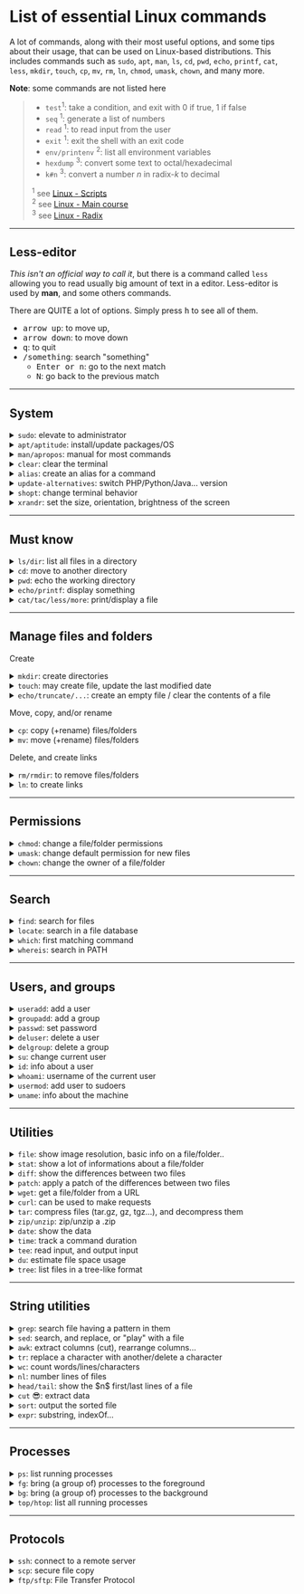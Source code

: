 # List of essential Linux commands

A lot of commands, along with their most useful options, and some tips about their usage, that can be used on Linux-based distributions. This includes commands such as `sudo`, `apt`, `man`, `ls`, `cd`, `pwd`, `echo`, `printf`, `cat`, `less`, `mkdir`, `touch`, `cp`, `mv`, `rm`, `ln`, `chmod`, `umask`, `chown`, and many more.

**Note**: some commands are not listed here

<blockquote>
<div class="row row-cols-md-2"><div>

* `test`<sup>1</sup>: take a condition, and exit with 0 if true, 1 if false
* `seq` <sup>1</sup>: generate a list of numbers
* `read` <sup>1</sup>: to read input from the user
* `exit` <sup>1</sup>: exit the shell with an exit code
* `env/printenv` <sup>2</sup>: list all environment variables
* `hexdump` <sup>3</sup>: convert some text to octal/hexadecimal
* `k#n` <sup>3</sup>: convert a number $n$ in radix-$k$ to decimal
</div><div class="small">

<sup>1</sup> see [Linux - Scripts](../scripts/index.md)<br>
<sup>2</sup> see [Linux - Main course](../knowledge/index.md) <br>
<sup>3</sup> see [Linux - Radix](../radix/index.md)
</div></div>
</blockquote>

<hr class="sr">

## Less-editor

<div class="row row-cols-md-2"><div class="align-self-center">

*This isn't an official way to call it*, but there is a command called `less` allowing you to read usually big amount of text in a editor. Less-editor is used by **man**, and some others commands.

There are QUITE a lot of options. Simply press <kbd>h</kbd> to see all of them.
</div><div>

* <kbd>arrow up</kbd>: to move up,
* <kbd>arrow down</kbd>: to move down
* <kbd>q</kbd>: to quit
* <kbd>/something</kbd>: search "something"
  * <kbd>Enter or n</kbd>: go to the next match
  * <kbd>N</kbd>: go back to the previous match
</div></div>

<hr class="sl">

## System

<details class="details-e mt-4">
<summary><code>sudo</code>: elevate to administrator</summary>
<div class="row row-cols-md-2"><div>

Execute a command `<command>` as root.

```bash
$ sudo <command>
# ex: ls /
$ sudo ls /
```
</div><div>

Elevate the shell. In an elevated shell, there is no need to add `sudo` before each command.

```bash
$ sudo -s
```
</div></div>
</details>

<details class="details-e">
<summary><code>apt/aptitude</code>: install/update packages/OS</summary>
<div class="row row-cols-md-2"><div>

`apt` is the default package manager on many well-known Linux-based distributions such as Ubuntu/Debian.

```bash
# operations on the package "aptitude"
sudo apt install aptitude
sudo apt update aptitude
sudo apt upgrade aptitude
sudo apt remove aptitude
sudo apt auto-remove
# update OS
sudo apt dist-upgrade
```
</div><div>

When installing packages, you are prompted `Do you want to continue? [Y/n]` (you need to enter `Y`). You can skip this, using `-y`.

```bash
sudo apt install -y aptitude
```

`aptitude`, which needs to be installed, is doing the same as `apt`, but there is a graphical interface included.

```bash
sudo aptitude # press 'q' to quit
sudo aptitude install nano
```
</div></div>
</details>

<details class="details-e">
<summary><code>man/apropos</code>: manual for most commands</summary>
<div class="row row-cols-md-2"><div>

**Note**: man may have to be installed.

```bash
$ man man
```
</div><div>

Entries in the manual are split into sections. To access a command in a specific section, simply add the section number before the command.

```bash
$ man 1 man
```

You can use `apropos` to search in which section a command is.

```bash
$ apropos fopen
fopen (3)            - stream open functions
fopencookie (3)      - opening a custom stream
$ man 3 fopen
```
</div></div>
</details>

<div class="row row-cols-md-3"><div>
<details class="details-e">
<summary><code>clear</code>: clear the terminal</summary>

```bash
$ clear
```

You may use the shortcut <kbd>CTRL+L</kbd>.

</details>
</div><div>
<details class="details-e">
<summary><code>alias</code>: create an alias for a command</summary>

If you want `ls` to always use `-la`:
```bash
$ alias la='ls -la'
$ la
# same as ls -la
```

You can see every alias created using:

```bash
$ alias
```

**Note**: aliases aren't permanent. Add them in your `.bashrc`.
</details>
</div><div>
<details class="details-e">
<summary><code>update-alternatives</code>: switch PHP/Python/Java... version</summary>

**Note**: it's only available on debian-based distributions, from what I read.

```bash
$ sudo update-alternatives --config php
```

> c++, cc, nc, php, java...
</details>
</div></div>

<div class="row row-cols-md-2"><div>
<details class="details-e">
<summary><code>shopt</code>: change terminal behavior</summary>

Enable an option (ex: nullglob)

```bash
$ shopt -ps nullglob
```

Disable an option (ex: nullglob)

```bash
$ shopt -pu nullglob
```

> By default, if a pattern returns nothing, some commands fails. This option will make any pattern without results return an empty "null" string.

</details>
</div><div>
<details class="details-e">
<summary><code>xrandr</code>: set the size, orientation, brightness of the screen</summary>

Set the brightness to "0.5"

```bash
$ xrandr --output DP-2 --brightness 0.5
```
</details>
</div></div>

<hr class="sr">

## Must know

<details class="details-e mt-4">
<summary><code>ls/dir</code>: list all files in a directory</summary>
<div class="row row-cols-md-2"><div>

**Note**: `dir` is working exactly like `ls`, we are using the shorter one.

List all files in the given directory. If none, work on the current directory. If a file is given, show information about the file.

* `-l` : show a lof of information (l=long)
* `-a`: show hidden files
* `-R`: recursive
* `-p`: add a trailing "/" to repositories

```bash
$ ls
$ ls . # same as "ls"
$ ls folder
$ ls *.txt # show every .txt
```

</div><div>

```bash
$ ls -l file # info on file
$ ls -la folder # info + hidden
```

* `-A`: hide ".", and ".."
* `-s`: show size
* `--format="format"`: use a custom format
* `--hide="pattern"`: hide files matching "pattern"
* `-S`: sort by size
* `-t`: sort by last modified date
* `-u`: sort by last access date
</div></div>
</details>

<div class="row row-cols-md-2"><div>
<details class="details-e">
<summary><code>cd</code>: move to another directory</summary>

```bash
$ cd folder
$ cd ~
$ cd # same as cd ~
```

You may go back to the previous folder because using `cd`

```bash
$ cd -
```
</details>
</div><div>
<details class="details-e">
<summary><code>pwd</code>: echo the working directory</summary>

```bash
$ pwd
/home/listro
```
</details>
</div></div>

<div class="row row-cols-md-2"><div>
<details class="details-e">
<summary><code>echo/printf</code>: display something</summary>

```bash
$ echo Hello, World
$ echo "Hello, World"
```

To remove the newline, use `-n`:

```bash
$ echo -n "Hello, World"
```

You can also use `printf "format" arguments`:

```bash
printf "%s\n" "Hello, World"
```
</details>
</div><div></div>

</div>

<details class="details-e">
<summary><code>cat/tac/less/more</code>: print/display a file</summary>
<div class="row row-cols-md-2"><div>

`cat` is the most used command to see the content of a file, while `less` is also quite used for big files, as we can scroll up/down. `more` is an in-between, working like `cat` for small files, and a bit like `less` for big files.

```bash
$ cat file
$ more file # use up/down, and q
$ less file # use up/down, and q
```

But, `cat` is originally a command mean to concatenate files/input, and output the result.

```bash
$ cat f0 f1
f0
f1 Line 1
f1 Line 2
```
</div><div>

The command `tac` is doing the same, but each file is reversed.

```bash
$ cat f0 f1
f0
f1 Line 1
f1 Line 2
$ tac f0 f1
f0
f1 Line 2
f1 Line 1
```

`cat` may be used on some input

```bash
$ cat
$ cat -
$ cat f0 f1 - > ok
```
</div></div>
</details>

<hr class="sl">

## Manage files and folders

Create

<div class="row row-cols-md-2"><div>
<details class="details-e">
<summary><code>mkdir</code>: create directories</summary>

```bash
$ mkdir folder
```

Create every non-existing folder in a path

```bash
$ mkdir -p folder0/folder1/folder2
```
</details>
</div><div>
<details class="details-e">
<summary><code>touch</code>: may create file, update the last modified date</summary>

Create a file if needed, otherwise, update the last modified date. **It is important to note that this command is not clearing the contents of the existing file if any**.

```bash
$ touch a_file
```
</details>
</div></div>

<details class="details-e">
<summary><code>echo/truncate/...</code>: create an empty file / clear the contents of a file</summary>
<div class="row row-cols-md-2"><div>

You can create a file using echo, with a redirection

```bash
$ echo -n "" > file
$ echo -n > file # some are allowing this syntax
```

But, the syntax above may be shortened quite a bit

```bash
# Not working everywhere, but quite well-known
$ > file
# Should work everywhere
$ :> file
```
</div><div>

Another wordy way is using `cp`

```bash
$ cp /dev/null file
```

Or, using `truncate`

```bash
$ truncate -s 0 file
```
</div></div>
</details>

Move, copy, and/or rename

<div class="row row-cols-md-2"><div>
<details class="details-e">
<summary><code>cp</code>: copy (+rename) files/folders</summary>

`cp` is taking a list of folders/files to copy, and a destination

```bash
$ cp toto ./all_toto/
$ cp toto1 toto_2 ./all_toto/
```

To rename something

```bash
$ cp toto toto0
```

To copy a **folder**, along with its content

```bash
$ cp -r all_toto/ all_toto_copy
```
</details>
</div><div>
<details class="details-e">
<summary><code>mv</code>: move (+rename) files/folders</summary>

`mv` is taking a list of folders/files to move, and a destination

```bash
$ mv toto ./all_toto/
$ mv toto -t ./all_toto/ # same
$ mv toto1 toto_2 ./all_toto/
```

To rename something

```bash
$ mv toto toto0
```
</details>
</div></div>

Delete, and create links

<div class="row row-cols-md-2"><div>
<details class="details-e">
<summary><code>rm/rmdir</code>: to remove files/folders</summary>

`rm` is taking a list of files to remove.

```bash
$ rm file
$ rm file0 file1
```

`rm` by default is asking you a confirmation.

```bash
$ rm -f file # do not ask (f=force)
$ rm -i file # ask
```

To delete a folder <small>(there is also `rmdir`, but it's garbage 😒)</small>

```bash
$ rm -r folder # -R is doing the same
$ rm -rf folder # usual f + r
```
</details>
</div><div>
<details class="details-e">
<summary><code>ln</code>: to create links</summary>

To create a symbolic link

```bash
$ ln -s target_of_the_sl dest_of_the_generated_sl
```
</details>
</div></div>

<hr class="sr">

## Permissions

<details class="details-e mt-4">
<summary><code>chmod</code>: change a file/folder permissions</summary>

<div class="row row-cols-md-2"><div>

Use <kbd>+</kbd> to grant perms..

```bash
$ chmod u+x target
$ chmod g+rw target
$ chmod ug+r target
$ chmod g+x,o+rx target
```

If there is nothing before "+", Grant to <kbd>a</kbd> (alias of <kbd>ugo</kbd>)

```bash
$ chmod +x target
$ chmod a+x target # same
$ chmod ugo+x target # same
```
</div><div>

Use <kbd>-</kbd> instead of <kbd>+</kbd> to revoke permissions.

```bash
$ chmod -x target
$ chmod u-x target
$ chmod ug-rw target
```

Grant "perms" using the shortcut number.

```bash
# u=rwx, g=rx, o=x
$ chmod 751 target
# u=rwx, g=, o=
$ chmod 700 target
```

</div></div>
</details>

<div class="row row-cols-md-2"><div>
<details class="details-e">
<summary><code>umask</code>: change default permission for new files</summary>

A call to `umask` return the **missing** permissions with a leading `0`.

```bash
$ umask
0026 # meaning 751 by default
$ umask -s
u=rwx,g=rx,o=r
$ umask 0026
$ umask u=rwx,g=rx,o=r
```

</details>
</div><div>

<details class="details-e">
<summary><code>chown</code>: change the owner of a file/folder</summary>

```bash
$ ls -l toto.txt
-rw-r-xr-x 1 n1 n [...] toto.txt 
$ chown n2 toto.txt
-rw-r-xr-x 1 n2 n [...] toto.txt
$ chown n2:m toto.txt
-rw-r-xr-x 1 n2 m [...] toto.txt
```

You may use `-R` (recursive), and `-h` (do not deference symbolic links).
</details>
</div></div>

<hr class="sl">

## Search

<details class="details-e mt-4">
<summary><code>find</code>: search for files</summary>
<div class="row row-cols-md-2"><div>

The starting point is `find folder`, which explores recursively, and lists every file inside `folder`. You may

* Apply filters
  * `-type`: f=files only, d=folders only 
  * `-empty`: empty only
  * `-name "pattern"`: files' names matching "pattern"
* Execute an action on each result
  * `-exec ... \;`: `{}` is the current file on which you may perform an action. `...` is some placeholder for your code that will use `{}`.
  * `-execdir ... {} \;`: same as `-exec`, but each command is executed in the folder of `{}`, and not in the folder where the `find` was executed.
* Use other options
  * `-quit`: exit when one result is found
  * `-printf`: change output
  * `-mindepth value`: minimum depth (default=0)
  * `-maxdepth value`: maximum depth (depth=none)

<details class="details-e">
<summary>Not frequently used options</summary>

* `-mtime n`: changed in the last `n*24` hours
* `-amin n`: accessed in the last `n` minutes
* `-cmin n`: not changed in the last `n` minutes
* `-newer file`: modified after `file`
* `-size vu`: `v` is the value, `u` is the unit (ex: `4c` for 4 bytes)
* `-perms 0744`: files matching the given perms
* `-user username`: files belonging to username
* `-group group_name`: files belonging to the group "group_name"

find a file with a modified (`mt`, accessed is `at`) date of 2020-09-12. We are using ranges, but you may include only one of them.

```bash
$ find / -newermt 2020-09-11 ! -newermt 2020-09-13
```

</details>
</div><div>

Find every file named "ocaml" <small>(see the latest example to fix "errors")</small>

```bash
$ find / -name "ocaml" -type f
```

Find every folder called `bin` <small>(see the latest example to fix "errors")</small>

```bash
$ find / -name "bin" -type d
```

Execute the command `file` on every file called `hello_world` in the current directory.

```bash
$ find . -name "hello_world" -type f -maxdepth 1 -exec file '{}' \;
```

Get rid of errors when using find as find is trying to read directories without having sufficient permissions.

```bash
$ find / -name "bin" 2> /dev/null
```
</div></div>
</details>

<div class="row row-cols-md-3"><div>
<details class="details-e">
<summary><code>locate</code>: search in a file database</summary>

The local database must be updated manually `sudo updatedb`.

```bash
$ locate find
```
</details>
</div><div>

<details class="details-e">
<summary><code>which</code>: first matching command</summary>

```bash
$ which find
/usr/bin/find
```
</details>
</div><div>

<details class="details-e">
<summary><code>whereis</code>: search in PATH</summary>

```bash
$ whereis ls
ls: /bin/ls /usr/share/man/man1/ls.1.gz
```
</details>
</div></div>

<hr class="sr">

## Users, and groups

<div class="row row-cols-md-3 mt-4"><div>
<details class="details-e">
<summary><code>useradd</code>: add a user</summary>

```bash
$ useradd username
# -m = create home
$ useradd username -g usergroup -b custom/path/to/home -m
```
</details>
</div><div>

<details class="details-e">
<summary><code>groupadd</code>: add a group</summary>

```bash
$ groupadd group_name
```
</details>
</div><div>

<details class="details-e">
<summary><code>passwd</code>: set password</summary>

Change the password of the current user.

```bash
$ passwd
```
</details>
</div></div>

<div class="row row-cols-md-3"><div>
<details class="details-e">
<summary><code>deluser</code>: delete a user</summary>

```bash
$ deluser username
```
</details>
</div><div>

<details class="details-e">
<summary><code>delgroup</code>: delete a group</summary>

```bash
$ delgroup group_name
```
</details>
</div><div>

<details class="details-e">
<summary><code>su</code>: change current user</summary>

```bash
$ su root
$ su -l root # perform a login, move to root's home...
```

If you want to login as some other user, meaning moving to their home... Then use

```bash
$ su -l root
```
</details>
</div></div>

<div class="row row-cols-md-3"><div>
<details class="details-e">
<summary><code>id</code>: info about a user</summary>

```bash
$ id # current user
$ id username # some user
```
</details>
</div><div>

<details class="details-e">
<summary><code>whoami</code>: username of the current user</summary>

```bash
$ whoami
```
</details>
</div><div>

<details class="details-e">
<summary><code>usermod</code>: add user to sudoers</summary>

```bash
$ sudo usermod -a -G sudo username
```
</details>
</div></div>

<div class="row row-cols-md-3"><div>
<details class="details-e">
<summary><code>uname</code>: info about the machine</summary>

```bash
$ uname # show OS name
$ uname -s # same
$ uname -rv # kernel
$ uname -m # architecture (x64, x86...)
$ uname -a # all
```
</details>
</div></div>

<hr class="sl">

## Utilities

<div class="row row-cols-md-2 mt-4"><div>
<details class="details-e">
<summary><code>file</code>: show image resolution, basic info on a file/folder..</summary>

```bash
$ file folder
folder: directory
$ file image.jpg
image.jpg: JPEG image data, JFIF standard 1.01, resolution (DPI), density 72x72, segment length 16, comment: "CREATOR: gd-jpeg v1.0 (using IJG JPEG v90), quality = 90", baseline, precision 8, 1080x1350, components 3
```
</details>
</div><div>
<details class="details-e">
<summary><code>stat</code>: show a lot of informations about a file/folder</summary>

```bash
$ stat folder
$ stat file
$ stat toto -c "Size: %s -- Name: %n -- Perms: %a / %A -- type: %F"
Size: 4096 -- Name: toto -- Perms: 755 / drwxr-xr-x -- type: directory
```
</details>
</div></div>


<div class="row row-cols-md-2"><div>
<details class="details-e">
<summary><code>diff</code>: show the differences between two files</summary>

```bash
$ diff f0 f1 -q
Files f0 and f1 differ
$ diff f0 f1
# one-bellow-the-other diff
$ diff f0 f1 -y
# side-by-side diff
```
</details>
</div><div>
<details class="details-e">
<summary><code>patch</code>: apply a patch of the differences between two files</summary>

Generate a patch

```bash
$ diff f0 f1 -u
# ...
$ diff f0 f1 -u > f0.patch 
```

Then, you can use `patch` to apply the differences with `f1` to `f0`.

```bash
$ patch < f0.patch
```

</details>
</div></div>

<div class="row row-cols-md-2"><div>
<details class="details-e">
<summary><code>wget</code>: get a file/folder from a URL</summary>

```bash
$ wget https://path/to/file
$ wget -d https://path/to/folder/
```
</details>
</div><div>
<details class="details-e">
<summary><code>curl</code>: can be used to make requests</summary>

**Note**: you may have to install it.

* GET

```bash
$ curl https://example.com
$ curl --request GET https://example.com
$ curl -X GET https://example.com
```

* Request headers

```bash
$ curl -I https://example.com
```
</details>
</div></div>

<details class="details-e">
<summary><code>tar</code>: compress files (tar.gz, gz, tgz...), and decompress them</summary>
<div class="row row-cols-md-2"><div>

Compress <small>(`c`=create, `v`=verbose, `z`=compress, `f`=archive name)</small>

```bash
$ tar -cvzf archive_name.tar.gz file0 file1 # ...
```
</div><div>

Decompress <small>(`x`=decompress, `v`=verbose, `f`=archive name)</small>

```bash
$ tar -xvf archive_name.tar.gz
```
</div></div>
</details>

<div class="row row-cols-md-3"><div>
<details class="details-e">
<summary><code>zip/unzip</code>: zip/unzip a .zip</summary>

```bash
$ zip toto.zip f0 f1 f2
$ unzip toto.zip
```

View the contents of a zip

```bash
$ zipinfo toto.zip
$ unzip -l toto.zip
```
</details>
</div><div>
<details class="details-e">
<summary><code>date</code>: show the data</summary>

```bash
$ date
Mon 12 Oct 2020 08:32:11 PM EDT
```
</details>
</div><div>
<details class="details-e">
<summary><code>time</code>: track a command duration</summary>

```bash
$ time sleep 5
real    0m5.002s
user    0m0.001s
sys     0m0.000s
```
</details>
</div></div>

<div class="row row-cols-md-3"><div>
<details class="details-e">
<summary><code>tee</code>: read input, and output input</summary>

It's most likely more proper to use this than `cat` to output the content of a file.

```bash
$ tee < file
```

But the useful usage of tee is taking one input, and sending the output to many destinations.

```bash
$ tee output1 output2 < file
# also show content of file here
$ tee output1 output2
Hello # CTRL-D
Hello
```

</details>
</div><div>
<details class="details-e">
<summary><code>du</code>: estimate file space usage</summary>

* `s` is for summarize (one result per argument)
* `h` is for human-readable (add units...)

```bash
$  du -sh folder
8.0K folder
```
</details>
</div><div>
<details class="details-e">
<summary><code>tree</code>:  list files in a tree-like format</summary>

```bash
$ tree .
```
</details>
</div></div>

<hr class="sr">

## String utilities

<details class="details-e mt-4">
<summary><code>grep</code>: search file having a pattern in them</summary>
<div class="row row-cols-md-2"><div>

List files having 'toto' in them

```bash
$ grep "toto" *
$ grep --color "toto" * # highlight match
```

Best options

* `-r` recursive <small>(`-R` to follow links too)</small>
* `-i` Ignore case
* `-v` Inverse pattern
* `-c`: number of match per file
* `n`: add line number before each match
* `-o` Show only the matched part
* `-H` Show only the matched part
* `-w` words-only <small>("XxtotoxX" won't match "toto")</small>
</div><div>

Less frequently used

* `-L`: stop when match found, show files without matches
* `-l`: stop when match found, show file with matches
* `-q`: no output, use the exit code to indicate if a match was found (0), or not (1).

By default, if you are using `?`, `(`, or any character that are only used in regex won't be interpreted (`?` won't be considered as "optional"). You have two choices, using `-E` (extended), or escaping them

```bash
$ grep "opt?" *
# match "opt?"
$ grep "opt\?" *
# match "op" with "t" optional
$ grep -E "opt?" *
# match "op" with "t" optional
```
</div></div>
</details>

<details class="details-e">
<summary><code>sed</code>: search, and replace, or "play" with a file</summary>
<div class="row row-cols-md-2"><div>

One of the use of "sed" is generating an output of a file after applying a modification. **sed do not change the content of the file**, use a redirection if that's what you want.

The syntax is `sed '<number><letter><args>' <file>`.

* `i`: add a line with "XXX" before (`i`) every line
* `a`: add a line with "XXX" after (`a`) every line
* `p`: duplicate every line
* `d`: delete every line
* `c`: replace every line with "XXX"
* `e`: execute the command before every line <small>(you may add parenthesis to make things cleaner)</small>

```bash
$ sed 'iXXX' file
$ sed 'cXXX' file
$ sed 'aXXX' file
$ sed 'p' file
$ sed 'e(echo hello)' file
```

Instead of applying a command to every line, you can pick some lines

```bash
$ sed '1iXXX' file # line 1
$ sed '1,3iXXX' file # line 1 to 3
$ sed '$iXXX' file # last line
$ sed '1p' file # duplicate first
$ sed '1d' file # delete first
# ...
```
</div><div>

The most well-known use case of `sed` is to replace something with something else.

The syntax is `sed 's/pattern/replaced_with/option`.

* `pattern`: refer to regex for write a pattern
* `option`:
  * `none`: first match of each line
  * `g`: every match is replaced
  * `n`: replace the nth match of each line
* `replaced_with`: it's usually some text

Replace every "e" with "E"

```bash
$ sed "s/e/E/g" file
```

Replace the first "e" of each file with "&lt;First E&gt;"

```bash
$ sed "s/e/E/" file
$ sed "s/e/E/1" file
```

Comment every line starting with "S".

```bash
$ sed "s/^\(S.*\)/# \1./" file
```

To break down this sed, we are matching a line starting (`^`), followed by a 'S', and by 0, or more (`*`) characters (`.`). 

Because we need to print a `#`, then the line, we need to store the line. We are doing that using `\(\)` around the part we want to capture, and in the replacement text, we are using `\1` to reference the first capture group `\(\)`, as you may have multiple of them.
</div></div>
</details>

<div class="row row-cols-md-2"><div>
<details class="details-e">
<summary><code>awk</code>: extract columns (cut), rearrange columns...</summary>

[The_AWK_Programming_Language](https://ia903404.us.archive.org/0/items/pdfy-MgN0H1joIoDVoIC7/The_AWK_Programming_Language.pdf) & [To awk or not](https://pmitev.github.io/to-awk-or-not/)

`awk` is considering space (`-F` to change) as a separator for columns. The first column is `$1`, the nth column is `$n`. `$0` means every column.

The syntax is `awk 'target {action}' file`.

* `target`: is something to filter where the action is applied
* `action`: print

By default, `awk` prints every column.

```bash
$ awk '{print}' file
$ awk -F' ' '{print $0}' file # same
```

Only print the first column of lines having AT LEAST 6 columns (`NF`)

```bash
$ awk 'NF > 6 {print $1}' file
```

Print the first, and the third column, if the file has at least 3 lines (`NR`)

```bash
$ awk 'NR > 3 {print $1 $3}' file
```
</details>
</div><div>
<details class="details-e">
<summary><code>tr</code>: replace a character with another/delete a character</summary>

Replace "c" with "n"

```bash
$ cat file | tr 'c' 'n'
```

Can be used to insert new lines

```bash
$ cat file | tr 'c' '\n'
$ stat file -c "Size: %s\nName: %n\nPerms: %a / %A\ntype: %F" | tr '\\n' '\n'
```

Delete a character

```bash
$ cat file | tr -d 'W'
```

</details>
</div></div>

<div class="row row-cols-md-2"><div>
<details class="details-e">
<summary><code>wc</code>: count words/lines/characters</summary>

Use `-l` for lines, `-w` for words, and `-c` for characters.

```bash
$ cat file.txt | wc -l
7560 # lines
$ wc -w
Hello
World # <CTRL-D>
2
```
</details>
</div><div>
<details class="details-e">
<summary><code>nl</code>: number lines of files</summary>

Number non-empty lines

```bash
$ nl file
$ nl -bt file
```

Number all lines

```bash
$ nl -ba file
```
</details>
</div></div>

<div class="row row-cols-md-2"><div>
<details class="details-e">
<summary><code>head/tail</code>: show the $n$ first/last lines of a file</summary>

Both a working the same, `head` is for the first lines, `tail` is for the last lines, so I will only introduce one.

```bash
# first 10 lines
$ head f
# first 5 lines
$ head f -n 5
$ head f -n +5
# all lines, aside the last 3 lines
$ head f -n -5
```
</details>
</div><div>
<details class="details-e">
<summary><code>cut</code> 😎: extract data</summary>

```bash
$ cat /etc/passwd
root:x:0:0:root:/root:/bin/bash
```

In such file, values are separated with `:`. For cut, if you consider `:` as a separator, it looks like this `f1:f2:f3:f4:f5:f6:f7`. These values "f" are called fields, and you can extract them.

```bash
$ cat /etc/passwd | cut -d: -f1
root
$ cat /etc/passwd | cut -d: -f1-3
root:x:0
$ cat /etc/passwd | cut -d: -f1,3
root:0
```
</details>
</div></div>

<div class="row row-cols-md-2"><div>
<details class="details-e">
<summary><code>sort</code>: output the sorted file</summary>

```bash
$ sort
$ sort -d
```

* `-b`: ignore leading blanks
* `-r`: reverse (z to a)

You can define a separator (`:`), and sort only a column.

```bash
$ sort s -t: -k2 # sort by second column
3:a
1:b
2:c
$ sort s -t: -k2.0 # column.nth character
$ sort s -t: -k2.0,2.1 # range
```

</details>
</div><div>
<details class="details-e">
<summary><code>expr</code>: substring, indexOf...</summary>

Extract a string of "3" characters from "Sarah" starting from index "2"

```bash
$ expr substr "Sarah" 2 3
ara
```

Index of ...

```bash
$ expr index "Sarah" S
1
$ expr index "Sarah" w
0
```


</details>
</div></div>

<hr class="sl">

## Processes

<details class="details-e mt-4">
<summary><code>ps</code>: list running processes</summary>
<div class="row row-cols-md-2"><div>

See all processes

```bash
$ ps -e
```

Every process "bash"

```bash
$ ps -C bash
```

List processes by PID (`-s` for SID)

```bash
$ ps -p 12563
$ ps -p 12560,12563
$ ps -p {12590..12600}
```

</div><div>

List processes for a given user (`-g` for a group)

```bash
$ ps -u username
```

List processes by terminal identifier, or a path to the terminal

```bash
$ ps -t pts/0
$ ps -t /dev/pts/0
```

Change the output

```bash
$ ps -j # basic
$ ps -l # long
$ ps -o pid,ppid
$ ps -o pid,ppid,pgid,tpgid,sid
```
</div></div>
</details>

<div class="row row-cols-md-2"><div>
<details class="details-e">
<summary><code>fg</code>: bring (a group of) processes to the foreground</summary>

```bash
$ some_command &
[1] 89
$ fg 1
```

```bash
$ some_command &
[1] 89
$ fg %1
```
</details>
</div><div>
<details class="details-e">
<summary><code>bg</code>: bring (a group of) processes to the background</summary>

```bash
$ bg
```
</details>
</div></div>

<div class="row row-cols-md-2"><div>
<details class="details-e">
<summary><code>top/htop</code>: list all running processes</summary>

You may check/install `htop` instead of `top`.

```bash
$ top
```
</details>
</div><div>
</div></div>

<hr class="sr">

## Protocols

<div class="row row-cols-md-3 mt-4"><div>
<details class="details-e">
<summary><code>ssh</code>: connect to a remote server</summary>

```bash
$ ssh login@host
$ ssh login@host -u port
```
</details>
</div><div>
<details class="details-e">
<summary><code>scp</code>: secure file copy</summary>

**Upload**

```bash
$ scp file_to_upload user@ip:remote/path/
```

**Download**

```bash
$ scp user@ip:remote/path/ local_path_to_dest
```
</details>
</div><div>
<details class="details-e">
<summary><code>ftp/sftp</code>: File Transfer Protocol</summary>

**TRY TO NOT USE `ftp`**: transferred credentials/content is sent "as if", without any encryption. You can use `sftp` instead, which is the same, but secure.

```bash
$ ftp ip
ftp> pwd
ftp> ls
ftp> cd
ftp> put local_path dest_path
ftp> get path local_dest_path
```
</details>
</div></div>